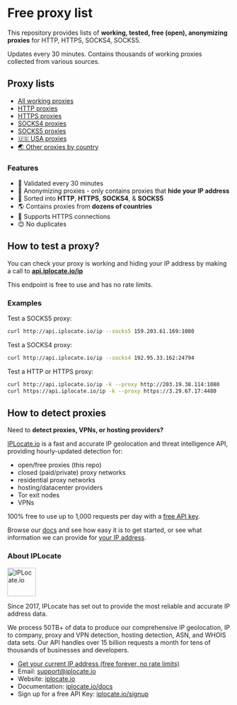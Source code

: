 # Free proxy list

This repository provides lists of **working, tested, free (open), anonymizing proxies** for HTTP, HTTPS, SOCKS4, SOCKS5.

Updates every 30 minutes. Contains thousands of working proxies collected from various sources.

## Proxy lists

- [All working proxies](https://github.com/iplocate/free-proxy-list/blob/main/all-proxies.txt)
- [HTTP proxies](https://github.com/iplocate/free-proxy-list/blob/main/protocols/http.txt)
- [HTTPS proxies](https://github.com/iplocate/free-proxy-list/blob/main/protocols/https.txt)
- [SOCKS4 proxies](https://github.com/iplocate/free-proxy-list/blob/main/protocols/socks4.txt)
- [SOCKS5 proxies](https://github.com/iplocate/free-proxy-list/blob/main/protocols/socks5.txt)
- [🇺🇸 USA proxies](https://github.com/iplocate/free-proxy-list/blob/main/countries/US/proxies.txt)
- [🌏 Other proxies by country](https://github.com/iplocate/free-proxy-list/tree/main/countries/)

### Features

- 📝 Validated every 30 minutes
- 🫣 Anonymizing proxies - only contains proxies that **hide  your IP address**
- 📓 Sorted into **HTTP**, **HTTPS**, **SOCKS4**, & **SOCKS5**
- 🌎 Contains proxies from **dozens of countries**
- 🔐 Supports HTTPS connections
- 😊 No duplicates

## How to test a proxy?

You can check your proxy is working and hiding your IP address by making a call to [**api.iplocate.io/ip**](https://api.iplocate.io/ip)

This endpoint is free to use and has no rate limits.

### Examples

Test a SOCKS5 proxy:

```bash
curl http://api.iplocate.io/ip --socks5 159.203.61.169:1080
```

Test a SOCKS4 proxy:

```bash
curl http://api.iplocate.io/ip --socks4 192.95.33.162:24794
```

Test a HTTP or HTTPS proxy:

```bash
curl http://api.iplocate.io/ip -k --proxy http://203.19.38.114:1080
curl https://api.iplocate.io/ip -k --proxy https://3.29.67.17:4480
```

## How to detect proxies

Need to **detect proxies, VPNs, or hosting providers?**

[IPLocate.io](https://www.iplocate.io) is a fast and accurate IP geolocation and threat intelligence API, providing hourly-updated detection for:

- open/free proxies (this repo)
- closed (paid/private) proxy networks
- residential proxy networks
- hosting/datacenter providers
- Tor exit nodes
- VPNs

100% free to use up to 1,000 requests per day with a [free API key](https://iplocate.io/signup).

Browse our [docs](https://iplocate.io/docs) and see how easy it is to get started, or see what information we can provide for [your IP address](https://www.iplocate.io/what-is-my-ip).

### About IPLocate

<a href="https://www.iplocate.io"><img src="https://static.iplocate.io/custom/logo-square-rounded.png" alt="IPLocate.io" width="64"></a><br>

Since 2017, IPLocate has set out to provide the most reliable and accurate IP address data.

We process 50TB+ of data to produce our comprehensive IP geolocation, IP to company, proxy and VPN detection, hosting detection, ASN, and WHOIS data sets. Our API handles over 15 billion requests a month for tens of thousands of businesses and developers.

- [Get your current IP address (free forever, no rate limits)](https://api.iplocate.io/ip)
- Email: [support@iplocate.io](mailto:support@iplocate.io)
- Website: [iplocate.io](https://iplocate.io)
- Documentation: [iplocate.io/docs](https://iplocate.io/docs)
- Sign up for a free API Key: [iplocate.io/signup](https://iplocate.io/signup)
